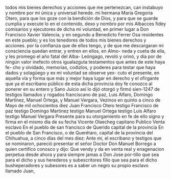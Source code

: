 todos mis bienes derechos y acciones que me pertenezcan,
can instabuyo y nombre por mi única y universal herede.
mi hermana Maria Gregoria Otero, para que los goze con la bendición de Dios, y para que se guarde cumplia y execute lo en el contenido, dexo y nombro por mis Albacces
fidey comisarios y ejecutores de dicha mi voluntad, en primer lugar a Don Francisco Xavier Valencia, y en segundo a Benedicto Ferrer Osa residentes en este pueblo; y es los tenedores de todos mis bienes derechos y acciones.
por la confianza que de ellos tengo, y de que me descargaran mi consciencia quedan entrar, y entren en ellos, en Almo- neda y cueta de ella, y les promego el año fatal del Alba-
Leóngago, revoló y orinó, y día por de ningún valor inefecto otros igualazguta testamentos que antes de este haya fe- cho y olvidado, memorias, codizlos, y poderes para testar que haya dados y solagüego y ex mi voluntad se observe yex-
cuto el presente, en aquella vía y forma que más y mejor haya lugar en derecho y el ofirgante que ya el escribano público de esta dicha provincia doy fe conozco al ponerer
en su entero y Sano Juicio así lo dijó otorgó y firmó sien-1247 de testigos llamados y rogados franciscano de paz, Luis Alfaro, Domingo Martínez, Manuel Ortega, y Manuel Vergara, Vezinos en quinto a cinco de Mayo de mil ochocientos diez
Juan Francisco Otero
testigo Francisco de paz
testigo Domingo Martinez
testigo Manuel Ortega
testigo Luis Alfaro
testigo Manuel Vergara
Presente para su otorgamiento en fe de ello signo y firma
en el mismo día de su fecha
Vicente Olaecheg
capitano Publico
Venta esclavo
En el pueblo de san francisco de Querido
capital de la provincia
En el pueblo de San Francisco, o de Querétaro, capital de la provincia del Chihuahua, a cinco días del mes diez: Ante mi, el escribano y testigos que se nominaron, pareció presentar el señor Doctor Don Manuel Borrego a quien certifico
conosco y dijo: Que vendy y da en venta real y enagenacion perpetua desde ahora y para siempre jamas a Don Jose por-tillo que sea para el dicho y sus herederos y subescritores
fillo que sea para el dicho
busheperadores y subesores
es a saber un negro su propio esclavo llamado Juan,